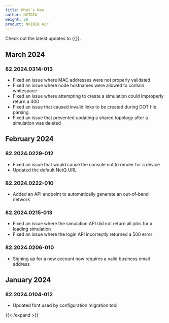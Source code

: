 ```yaml
---
title: What's New
author: NVIDIA
weight: 20
product: NVIDIA Air
---
```

<!-- vale off -->
Check out the latest updates to {{<exlink url="https://air.nvidia.com" text="NVIDIA Air">}}.

<!-- Air:WhatsNew -->
## March 2024
### 82.2024.0314-013
- Fixed an issue where MAC addresses were not properly validated
- Fixed an issue where node hostnames were allowed to contain whitespace
- Fixed an issue where attempting to create a simulation could improperly return a 400
- Fixed an issue that caused invalid links to be created during DOT file parsing
- Fixed an issue that prevented updating a shared topology after a simulation was deleted
<!-- Air:WhatsNew -->

## February 2024
### 82.2024.0229-012
- Fixed an issue that would cause the console not to render for a device
- Updated the default NetQ URL

### 82.2024.0222-010
- Added an API endpoint to automatically generate an out-of-band network

### 82.2024.0215-013
- Fixed an issue where the simulation API did not return all jobs for a loading simulation
- Fixed an issue where the login API incorrectly returned a 500 error

### 82.2024.0206-010
- Signing up for a new account now requires a valid business email address

## January 2024
<!-- Air:WhatsNew -->
### 82.2024.0104-012
- Updated font used by configuration migration tool
<!-- Air:WhatsNew -->
<!-- vale on -->
{{< /expand >}}